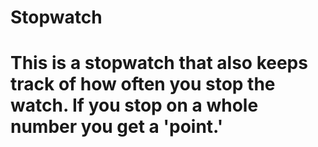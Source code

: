 
# Stopwatch
This is a stopwatch that also keeps track of how often you stop the watch.  If you stop on a whole number you get a 'point.'
=======

